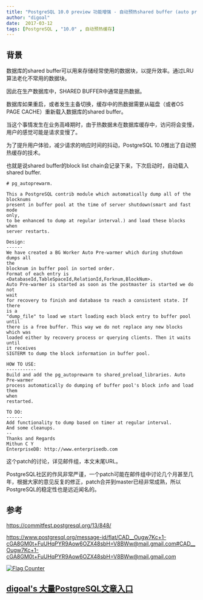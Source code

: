 ```yaml
---
title: "PostgreSQL 10.0 preview 功能增强 - 自动预热shared buffer (auto prewarm)"
author: "digoal"
date:  2017-03-12
tags: [PostgreSQL , "10.0" , 自动预热缓存]
---
```

                             
## 背景              
数据库的shared buffer可以用来存储经常使用的数据块，以提升效率。通过LRU算法老化不常用的数据块。  
  
因此在生产数据库中，SHARED BUFFER中通常是热数据。  
  
数据库如果重启，或者发生主备切换，缓存中的热数据需要从磁盘（或者OS PAGE CACHE）重新载入数据库的shared buffer。  
  
当这个事情发生在业务高峰期时，由于热数据未在数据库缓存中，访问将会变慢，用户的感觉可能是请求变慢了。  
  
为了提升用户体验，减少请求的响应时间的抖动，PostgreSQL 10.0推出了自动预热缓存的技术。  
  
也就是说shared buffer的block list chain会记录下来，下次启动时，自动载入shared buffer.  
  
```  
# pg_autoprewarm.  
  
This a PostgreSQL contrib module which automatically dump all of the  
blocknums  
present in buffer pool at the time of server shutdown(smart and fast mode  
only,  
to be enhanced to dump at regular interval.) and load these blocks when  
server restarts.  
  
Design:  
------  
We have created a BG Worker Auto Pre-warmer which during shutdown dumps all  
the  
blocknum in buffer pool in sorted order.  
Format of each entry is  
<DatabaseId,TableSpaceId,RelationId,Forknum,BlockNum>.  
Auto Pre-warmer is started as soon as the postmaster is started we do not  
wait  
for recovery to finish and database to reach a consistent state. If there  
is a  
"dump_file" to load we start loading each block entry to buffer pool until  
there is a free buffer. This way we do not replace any new blocks which was  
loaded either by recovery process or querying clients. Then it waits until  
it receives  
SIGTERM to dump the block information in buffer pool.  
  
HOW TO USE:  
-----------  
Build and add the pg_autoprewarm to shared_preload_libraries. Auto  
Pre-warmer  
process automatically do dumping of buffer pool's block info and load them  
when  
restarted.  
  
TO DO:  
------  
Add functionality to dump based on timer at regular interval.  
And some cleanups.  
--   
Thanks and Regards  
Mithun C Y  
EnterpriseDB: http://www.enterprisedb.com  
```  
  
这个patch的讨论，详见邮件组，本文末尾URL。  
  
PostgreSQL社区的作风非常严谨，一个patch可能在邮件组中讨论几个月甚至几年，根据大家的意见反复的修正，patch合并到master已经非常成熟，所以PostgreSQL的稳定性也是远近闻名的。  
        
## 参考        
https://commitfest.postgresql.org/13/848/   
    
https://www.postgresql.org/message-id/flat/CAD__Ougw7Kc+1-cGA8GM0t+FuUHqPYR9Aow6OZX48sbH=V8BWw@mail.gmail.com#CAD__Ougw7Kc+1-cGA8GM0t+FuUHqPYR9Aow6OZX48sbH=V8BWw@mail.gmail.com  
  
<a rel="nofollow" href="http://info.flagcounter.com/h9V1"  ><img src="http://s03.flagcounter.com/count/h9V1/bg_FFFFFF/txt_000000/border_CCCCCC/columns_2/maxflags_12/viewers_0/labels_0/pageviews_0/flags_0/"  alt="Flag Counter"  border="0"  ></a>  
  
  
  
  
  
  
## [digoal's 大量PostgreSQL文章入口](https://github.com/digoal/blog/blob/master/README.md "22709685feb7cab07d30f30387f0a9ae")
  
